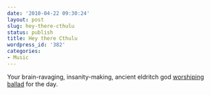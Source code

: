 ```yaml
---
date: '2010-04-22 09:30:24'
layout: post
slug: hey-there-cthulu
status: publish
title: Hey there Cthulu
wordpress_id: '382'
categories:
- Music
---
```


Your brain-ravaging, insanity-making, ancient eldritch god [worshiping ballad](http://www.youtube.com/watch?v=XxScTbIUvoA) for the day.
